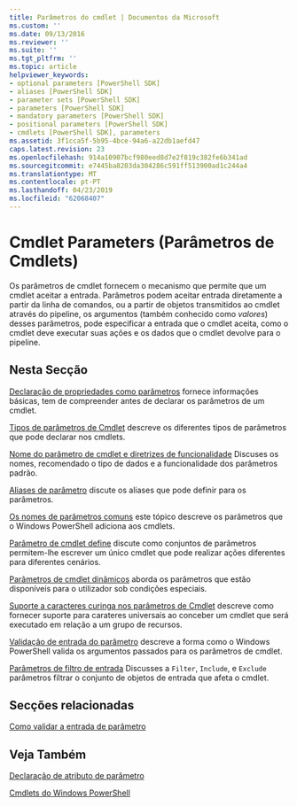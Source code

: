 ```yaml
---
title: Parâmetros do cmdlet | Documentos da Microsoft
ms.custom: ''
ms.date: 09/13/2016
ms.reviewer: ''
ms.suite: ''
ms.tgt_pltfrm: ''
ms.topic: article
helpviewer_keywords:
- optional parameters [PowerShell SDK]
- aliases [PowerShell SDK]
- parameter sets [PowerShell SDK]
- parameters [PowerShell SDK]
- mandatory parameters [PowerShell SDK]
- positional parameters [PowerShell SDK]
- cmdlets [PowerShell SDK], parameters
ms.assetid: 3f1cca5f-5b95-4bce-94a6-a22db1aefd47
caps.latest.revision: 23
ms.openlocfilehash: 914a10907bcf980eed8d7e2f819c382fe6b341ad
ms.sourcegitcommit: e7445ba8203da304286c591ff513900ad1c244a4
ms.translationtype: MT
ms.contentlocale: pt-PT
ms.lasthandoff: 04/23/2019
ms.locfileid: "62068407"
---
```

# <a name="cmdlet-parameters"></a>Cmdlet Parameters (Parâmetros de Cmdlets)

Os parâmetros de cmdlet fornecem o mecanismo que permite que um cmdlet aceitar a entrada. Parâmetros podem aceitar entrada diretamente a partir da linha de comandos, ou a partir de objetos transmitidos ao cmdlet através do pipeline, os argumentos (também conhecido como *valores*) desses parâmetros, pode especificar a entrada que o cmdlet aceita, como o cmdlet deve executar suas ações e os dados que o cmdlet devolve para o pipeline.

## <a name="in-this-section"></a>Nesta Secção

[Declaração de propriedades como parâmetros](./declaring-properties-as-parameters.md) fornece informações básicas, tem de compreender antes de declarar os parâmetros de um cmdlet.

[Tipos de parâmetros de Cmdlet](./types-of-cmdlet-parameters.md) descreve os diferentes tipos de parâmetros que pode declarar nos cmdlets.

[Nome do parâmetro de cmdlet e diretrizes de funcionalidade](./standard-cmdlet-parameter-names-and-types.md) Discuses os nomes, recomendado o tipo de dados e a funcionalidade dos parâmetros padrão.

[Aliases de parâmetro](./parameter-aliases.md) discute os aliases que pode definir para os parâmetros.

[Os nomes de parâmetros comuns](./common-parameter-names.md) este tópico descreve os parâmetros que o Windows PowerShell adiciona aos cmdlets.

[Parâmetro de cmdlet define](./cmdlet-parameter-sets.md) discute como conjuntos de parâmetros permitem-lhe escrever um único cmdlet que pode realizar ações diferentes para diferentes cenários.

[Parâmetros de cmdlet dinâmicos](./cmdlet-dynamic-parameters.md) aborda os parâmetros que estão disponíveis para o utilizador sob condições especiais.

[Suporte a caracteres curinga nos parâmetros de Cmdlet](./supporting-wildcard-characters-in-cmdlet-parameters.md) descreve como fornecer suporte para carateres universais ao conceber um cmdlet que será executado em relação a um grupo de recursos.

[Validação de entrada do parâmetro](./validating-parameter-input.md) descreve a forma como o Windows PowerShell valida os argumentos passados para os parâmetros de cmdlet.

[Parâmetros de filtro de entrada](./input-filter-parameters.md) Discusses a `Filter`, `Include`, e `Exclude` parâmetros filtrar o conjunto de objetos de entrada que afeta o cmdlet.

## <a name="related-sections"></a>Secções relacionadas

[Como validar a entrada de parâmetro](./how-to-validate-parameter-input.md)

## <a name="see-also"></a>Veja Também

[Declaração de atributo de parâmetro](./parameter-attribute-declaration.md)

[Cmdlets do Windows PowerShell](./cmdlet-overview.md)
